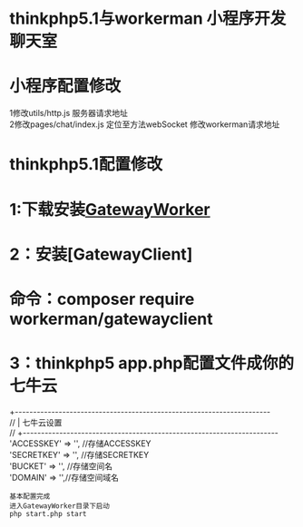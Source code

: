 thinkphp5.1与workerman 小程序开发聊天室
=========

小程序配置修改
===
1修改utils/http.js 服务器请求地址<br>
2修改pages/chat/index.js 定位至方法webSocket 修改workerman请求地址<br>

thinkphp5.1配置修改
======
1:下载安装[GatewayWorker](http://workerman.net/gatewaydoc/)
=
2：安装[GatewayClient] <br>
==
命令：composer require workerman/gatewayclient  
=
3：thinkphp5 app.php配置文件成你的七牛云<br>
==
+----------------------------------------------------------------------<br>
    // | 七牛云设置<br>
    // +----------------------------------------------------------------------<br>
  	'ACCESSKEY' => '', //存储ACCESSKEY<br>
    'SECRETKEY' => '', //存储SECRETKEY<br>
    'BUCKET' => '', //存储空间名<br>
    'DOMAIN' => '',//存储空间域名<br>
    
    基本配置完成
    进入GatewayWorker目录下启动
    php start.php start
